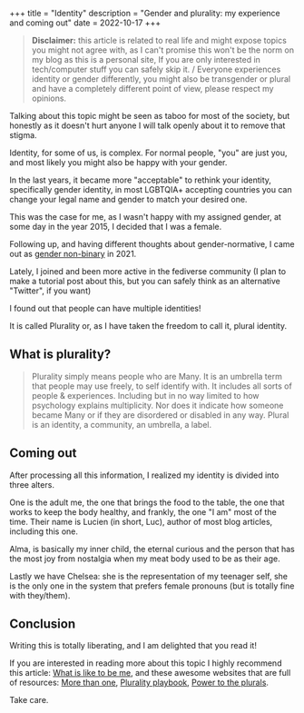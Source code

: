 +++
title = "Identity"
description = "Gender and plurality: my experience and coming out"
date = 2022-10-17
+++

> **Disclaimer:** this article is related to real life and might expose topics you might not agree with, as I can't promise this won't be the norm on my blog as this is a personal site, If you are only interested in tech/computer stuff you can safely skip it. / Everyone experiences identity or gender differently, you might also be transgender or plural and have a completely different point of view, please respect my opinions.

Talking about this topic might be seen as taboo for most of the society, but honestly as it doesn't hurt anyone I will talk openly about it to remove that stigma.

Identity, for some of us, is complex. For normal people, "you" are just you, and most likely you might also be happy with your gender.

In the last years, it became more "acceptable" to rethink your identity, specifically gender identity, in most LGBTQIA+ accepting countries you can change your legal name and gender to match your desired one.

This was the case for me, as I wasn't happy with my assigned gender, at some day in the year 2015, I decided that I was a female.

Following up, and having different thoughts about gender-normative, I came out as [gender non-binary](https://en.wikipedia.org/wiki/Non-binary_gender) in 2021.

Lately, I joined and been more active in the fediverse community (I plan to make a tutorial post about this, but you can safely think as an alternative "Twitter", if you want)

I found out that people can have multiple identities!

It is called Plurality or, as I have taken the freedom to call it, plural identity.

## What is plurality?

> Plurality simply means people who are Many.
> It is an umbrella term that people may use freely, to self identify with.
> It includes all sorts of people & experiences.
> Including but in no way limited to how psychology explains multiplicity.
> Nor does it indicate how someone became Many or if they are disordered or disabled in any way.
> Plural is an identity, a community, an umbrella, a label.

## Coming out 

After processing all this information, I realized my identity is divided into three alters.

One is the adult me, the one that brings the food to the table, the one that works to keep the body healthy, and frankly, the one "I am" most of the time.
Their name is Lucien (in short, Luc), author of most blog articles, including this one.

Alma, is basically my inner child, the eternal curious and the person that has the most joy from nostalgia when my meat body used to be as their age.

Lastly we have Chelsea: she is the representation of my teenager self, she is the only one in the system that prefers female pronouns (but is totally fine with they/them).

## Conclusion

Writing this is totally liberating, and I am delighted that you read it!

If you are interested in reading more about this topic I highly recommend this article: [What is like to be me](https://xeiaso.net/blog/what-its-like-to-be-me-2018-06-14), and these awesome websites that are full of resources: [More than one](https://morethanone.info), [Plurality playbook](https://www.pluralpride.com/playbook), [Power to the plurals](https://powertotheplurals.com/).

Take care.

